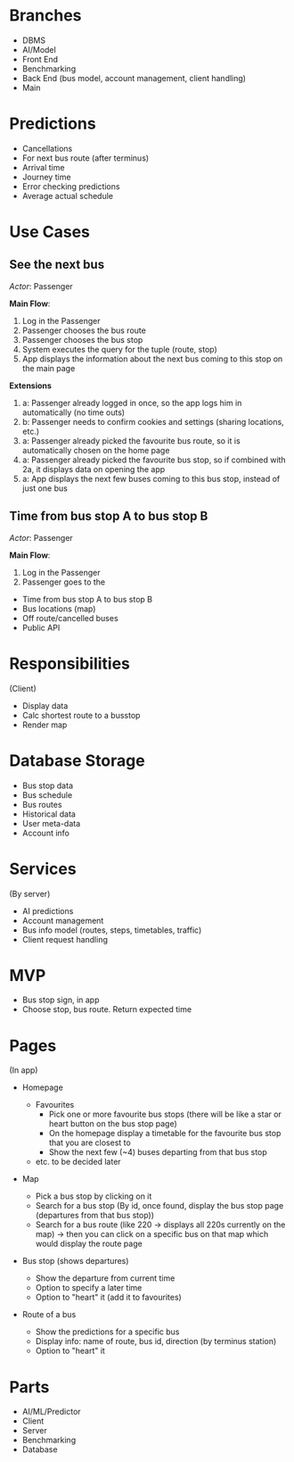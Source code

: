 # Branches
- DBMS
- AI/Model
- Front End
- Benchmarking
- Back End (bus model, account management, client handling)
- Main

# Predictions
- Cancellations
- For next bus route (after terminus)
- Arrival time
- Journey time
- Error checking predictions
- Average actual schedule

# Use Cases
## See the next bus
*Actor*: Passenger

**Main Flow**:
1. Log in the Passenger
2. Passenger chooses the bus route
3. Passenger chooses the bus stop
4. System executes the query for the tuple (route, stop)
5. App displays the information about the next bus coming to this stop on the main page

**Extensions**
1. a: Passenger already logged in once, so the app logs him in automatically (no time outs)
1. b: Passenger needs to confirm cookies and settings (sharing locations, etc.)
2. a: Passenger already picked the favourite bus route, so it is automatically chosen on the home page
3. a: Passenger already picked the favourite bus stop, so if combined with 2a, it displays data on opening the app
5. a: App displays the next few buses coming to this bus stop, instead of just one bus

## Time from bus stop A to bus stop B

*Actor*: Passenger

**Main Flow**:
1. Log in the Passenger
2. Passenger goes to the 

- Time from bus stop A to bus stop B
- Bus locations (map)
- Off route/cancelled buses
- Public API

# Responsibilities
(Client)
- Display data
- Calc shortest route to a busstop
- Render map

# Database Storage
- Bus stop data
- Bus schedule
- Bus routes
- Historical data
- User meta-data
- Account info

# Services
(By server)
- AI predictions
- Account management
- Bus info model (routes, steps, timetables, traffic)
- Client request handling

# MVP
- Bus stop sign, in app
- Choose stop, bus route. Return expected time

# Pages
(In app)

- Homepage
	
	- Favourites
		- Pick one or more favourite bus stops (there will be like a star or heart button on the bus stop page)
		- On the homepage display a timetable for the favourite bus stop that you are closest to
		- Show the next few (~4) buses departing from that bus stop
	- etc. to be decided later
- Map
	- Pick a bus stop by clicking on it
	- Search for a bus stop (By id, once found, display the bus stop page (departures from that bus stop))
	- Search for a bus route (like 220 -> displays all 220s currently on the map) -> then you can click on a specific bus on that map which would display the route page
- Bus stop (shows departures)
	- Show the departure from current time
	- Option to specify a later time
	- Option to "heart" it (add it to favourites)
- Route of a bus
	- Show the predictions for a specific bus
	- Display info: name of route, bus id, direction (by terminus station)
	- Option to "heart" it


# Parts
- AI/ML/Predictor
- Client
- Server
- Benchmarking
- Database
